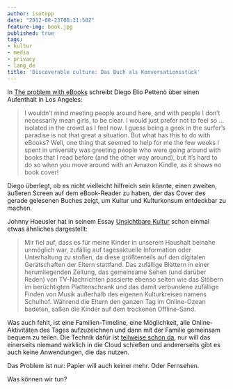 ```yaml
---
author: isotopp
date: "2012-08-23T08:31:50Z"
feature-img: book.jpg
published: true
tags:
- kultur
- media
- privacy
- lang_de
title: 'Discoverable culture: Das Buch als Konversationsstück'
---
```

In  [The problem with eBooks](http://blog.flameeyes.eu/2012/08/the-problem-with-ebooks)
schreibt Diego Elio Pettenò über einen Aufenthalt in Los Angeles:

> I wouldn’t mind meeting people around here, and with people I don’t
> necessarily mean girls, to be clear.  I would just prefer not to feel so …
> isolated in the crowd as I feel now.  I guess being a geek in the surfer’s
> paradise is not that great a situation.  But what has this to do with
> eBooks?  Well, one thing that seemed to help for me the few weeks I spent
> in university was greeting people who were going around with books that I
> read before (and the other way around), but it’s hard to do so when you
> move around with an Amazon Kindle, as it shows no book cover!

Diego überlegt, ob es nicht vielleicht hilfreich sein könnte, einen zweiten,
äußeren Screen auf dem eBook-Reader zu haben, der das Cover des gerade
gelesenen Buches zeigt, um Kultur und Kulturkonsum entdeckbar zu machen.

Johnny Haeusler hat in seinem Essay
[Unsichtbare Kultur](http://www.br.de/radio/bayern2/sendungen/zuendfunk/netz-kultur/netz/cloud_essay_haeusler100.html)
schon einmal etwas ähnliches dargestellt:

> Mir fiel auf, dass es für meine Kinder in unserem Haushalt beinahe
> unmöglich war, zufällig auf tagesaktuelle Information oder Unterhaltung zu
> stoßen, da diese größtenteils auf den digitalen Gerätschaften der Eltern
> stattfand.  Das zufällige Blättern in einer herumliegenden Zeitung, das
> gemeinsame Sehen (und darüber Reden) von TV-Nachrichten passierte ebenso
> selten wie das Stöbern im berüchtigten Plattenschrank und das damit
> verbundene zufällige Finden von Musik außerhalb des eigenen Kulturkreises
> namens Schulhof.  Während die Eltern den ganzen Tag im Online-Ozean
> badeten, saßen die Kinder auf dem trockenen Offline-Sand.

Was auch fehlt, ist eine Familien-Timeline, eine Möglichkeit, alle
Online-Aktivitäten des Tages aufzuzeichnen und dann mit der Familie
gemeinsam bequem zu teilen.  Die Technik dafür ist
[teilweise schon da](https://developers.google.com/+/history/), nur
will das einerseits niemand wirklich in die Cloud schießen und andererseits
gibt es auch keine Anwendungen, die das nutzen.

Das Problem ist nur: Papier will auch keiner mehr. Oder Fernsehen.

Was können wir tun?
